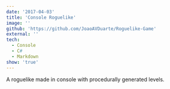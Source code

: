 ```yaml
---
date: '2017-04-03'
title: 'Console Roguelike'
image: ''
github: 'https://github.com/JoaoAVDuarte/Roguelike-Game'
external: ''
tech:
  - Console
  - C#
  - Markdown
show: 'true'
---
```


A roguelike made in console with procedurally generated levels.
